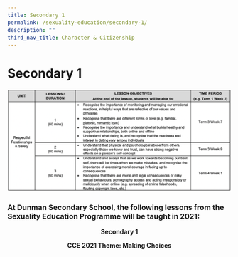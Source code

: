 ```yaml
---
title: Secondary 1
permalink: /sexuality-education/secondary-1/
description: ""
third_nav_title: Character & Citizenship
---
```


# Secondary 1
![](/images/Student%20Development%20Programme/CCP/Sec1%202022.png)

### At Dunman Secondary School, the following lessons from the Sexuality Education Programme will be taught in 2021:

<p style="text-align: center;"><b>Secondary 1</b></p>

<p style="text-align: center;"><b>CCE 2021 Theme: Making Choices</b></p>